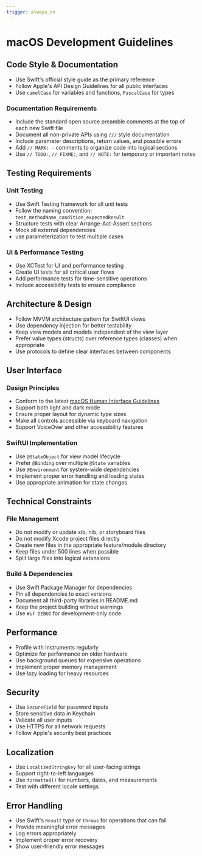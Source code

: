 ```yaml
---
trigger: always_on
---
```


# macOS Development Guidelines

## Code Style & Documentation
- Use Swift's official style guide as the primary reference
- Follow Apple's API Design Guidelines for all public interfaces
- Use `camelCase` for variables and functions, `PascalCase` for types

### Documentation Requirements
- Include the standard open source preamble comments at the top of each new Swift file
- Document all non-private APIs using `///` style documentation
- Include parameter descriptions, return values, and possible errors
- Add `// MARK: -` comments to organize code into logical sections
- Use `// TODO:`, `// FIXME:`, and `// NOTE:` for temporary or important notes

## Testing Requirements
### Unit Testing
- Use Swift Testing framework for all unit tests
- Follow the naming convention: `test_methodName_condition_expectedResult`
- Structure tests with clear Arrange-Act-Assert sections
- Mock all external dependencies
- use parameterization to test multiple cases

### UI & Performance Testing
- Use XCTest for UI and performance testing
- Create UI tests for all critical user flows
- Add performance tests for time-sensitive operations
- Include accessibility tests to ensure compliance

## Architecture & Design
- Follow MVVM architecture pattern for SwiftUI views
- Use dependency injection for better testability
- Keep view models and models independent of the view layer
- Prefer value types (structs) over reference types (classes) when appropriate
- Use protocols to define clear interfaces between components

## User Interface
### Design Principles
- Conform to the latest [macOS Human Interface Guidelines](https://developer.apple.com/design/human-interface-guidelines/macos)
- Support both light and dark mode
- Ensure proper layout for dynamic type sizes
- Make all controls accessible via keyboard navigation
- Support VoiceOver and other accessibility features

### SwiftUI Implementation
- Use `@StateObject` for view model lifecycle
- Prefer `@Binding` over multiple `@State` variables
- Use `@Environment` for system-wide dependencies
- Implement proper error handling and loading states
- Use appropriate animation for state changes

## Technical Constraints
### File Management
- Do not modify or update xib, nib, or storyboard files
- Do not modify Xcode project files directly
- Create new files in the appropriate feature/module directory
- Keep files under 500 lines when possible
- Split large files into logical extensions

### Build & Dependencies
- Use Swift Package Manager for dependencies
- Pin all dependencies to exact versions
- Document all third-party libraries in README.md
- Keep the project building without warnings
- Use `#if DEBUG` for development-only code

## Performance
- Profile with Instruments regularly
- Optimize for performance on older hardware
- Use background queues for expensive operations
- Implement proper memory management
- Use lazy loading for heavy resources

## Security
- Use `SecureField` for password inputs
- Store sensitive data in Keychain
- Validate all user inputs
- Use HTTPS for all network requests
- Follow Apple's security best practices

## Localization
- Use `LocalizedStringKey` for all user-facing strings
- Support right-to-left languages
- Use `formatted()` for numbers, dates, and measurements
- Test with different locale settings

## Error Handling
- Use Swift's `Result` type or `throws` for operations that can fail
- Provide meaningful error messages
- Log errors appropriately
- Implement proper error recovery
- Show user-friendly error messages